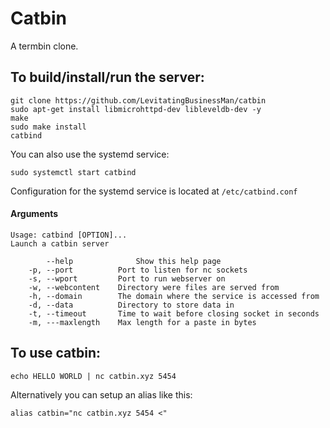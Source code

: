 # Catbin
A termbin clone.

## To build/install/run the server:
```SH
git clone https://github.com/LevitatingBusinessMan/catbin
sudo apt-get install libmicrohttpd-dev libleveldb-dev -y
make
sudo make install
catbind
```

You can also use the systemd service:
```
sudo systemctl start catbind
```
Configuration for the systemd service is located at `/etc/catbind.conf`

#### Arguments
```
Usage: catbind [OPTION]...
Launch a catbin server

        --help              Show this help page
    -p, --port          Port to listen for nc sockets
    -s, --wport         Port to run webserver on
    -w, --webcontent    Directory were files are served from
    -h, --domain        The domain where the service is accessed from
    -d, --data          Directory to store data in
    -t, --timeout       Time to wait before closing socket in seconds
    -m, ---maxlength    Max length for a paste in bytes

```

## To use catbin:
```SH
echo HELLO WORLD | nc catbin.xyz 5454
```
Alternatively you can setup an alias like this:
```SH
alias catbin="nc catbin.xyz 5454 <"
```
